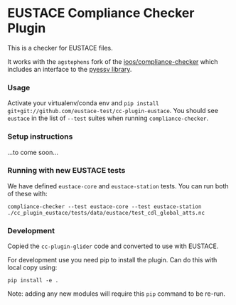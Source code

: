 # EUSTACE Compliance Checker Plugin

This is a checker for EUSTACE files.

It works with the `agstephens` fork of the [ioos/compliance-checker](https://github.com/agstephens/compliance-checker) which includes an interface to the [pyessv library](https://github.com/ES-DOC/pyessv).

### Usage

Activate your virtualenv/conda env and `pip install git+git://github.com/eustace-test/cc-plugin-eustace`.  You should see `eustace` in the list of `--test` suites when running `compliance-checker`.

### Setup instructions

...to come soon...

### Running with new EUSTACE tests

We have defined `eustace-core` and `eustace-station` tests. You can run both of these with:

`compliance-checker --test eustace-core --test eustace-station ./cc_plugin_eustace/tests/data/eustace/test_cdl_global_atts.nc`

### Development

Copied the `cc-plugin-glider` code and converted to use with EUSTACE.

For development use you need pip to install the plugin. Can do this with local copy using:

 `pip install -e .`

Note: adding any new modules will require this `pip` command to be re-run.
